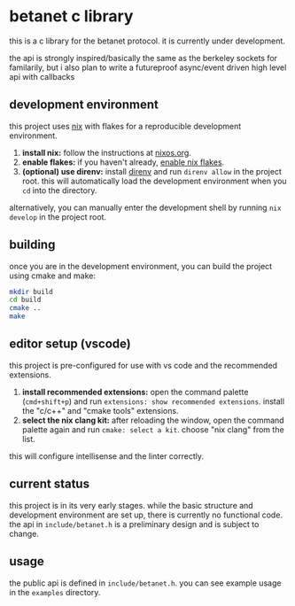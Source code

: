 # betanet c library

this is a c library for the betanet protocol. it is currently under development.

the api is strongly inspired/basically the same as the berkeley sockets for familarily, but i also plan to write a futureproof async/event driven high level api with callbacks

## development environment

this project uses [nix](https://nixos.org/) with flakes for a reproducible development environment.

1.  **install nix:** follow the instructions at [nixos.org](https://nixos.org/download.html).
2.  **enable flakes:** if you haven't already, [enable nix flakes](https://nixos.wiki/wiki/flakes#enabling-flakes).
3.  **(optional) use direnv:** install [direnv](https://direnv.net/) and run `direnv allow` in the project root. this will automatically load the development environment when you `cd` into the directory.

alternatively, you can manually enter the development shell by running `nix develop` in the project root.

## building

once you are in the development environment, you can build the project using cmake and make:

```bash
mkdir build
cd build
cmake ..
make
```

## editor setup (vscode)

this project is pre-configured for use with vs code and the recommended extensions.

1.  **install recommended extensions:** open the command palette (`cmd+shift+p`) and run `extensions: show recommended extensions`. install the "c/c++" and "cmake tools" extensions.
2.  **select the nix clang kit:** after reloading the window, open the command palette again and run `cmake: select a kit`. choose "nix clang" from the list.

this will configure intellisense and the linter correctly.

## current status

this project is in its very early stages. while the basic structure and development environment are set up, there is currently no functional code. the api in `include/betanet.h` is a preliminary design and is subject to change.

## usage

the public api is defined in `include/betanet.h`. you can see example usage in the `examples` directory.
